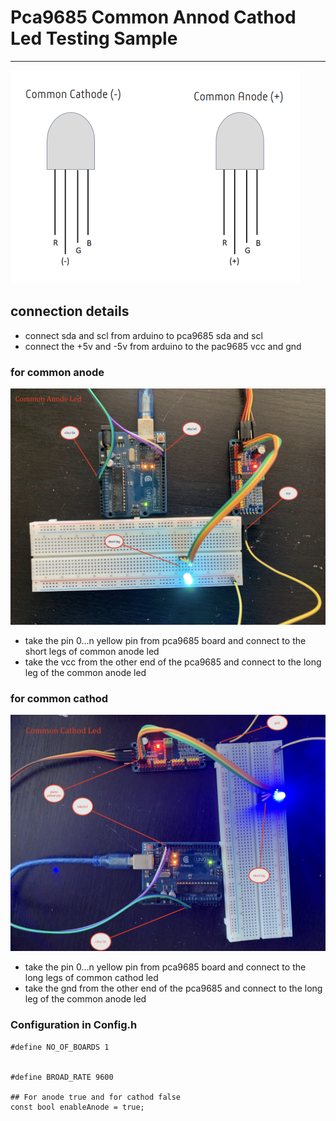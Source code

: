 # Pca9685 Common Annod Cathod Led Testing Sample 

----

![img](image/common-annod-cathod-led.png)



## connection details 

* connect sda and scl from arduino to pca9685 sda and scl 
* connect the +5v and -5v from arduino to the pac9685 vcc and gnd 

### for common anode 
![img](image/connection-common-anode.JPG)
* take the pin 0...n yellow pin from pca9685 board and connect to the short legs of common anode led 
* take the vcc from the other end of the pca9685 and connect to the long leg of the common anode led 

### for common cathod 
![img](image/connection-common-cathode.JPG)
* take the pin 0...n yellow pin from pca9685 board and connect to the long legs of common cathod led 
* take the gnd from the other end of the pca9685 and connect to the long leg of the common anode led 


### Configuration in Config.h 
```
#define NO_OF_BOARDS 1


#define BROAD_RATE 9600

## For anode true and for cathod false 
const bool enableAnode = true;

```